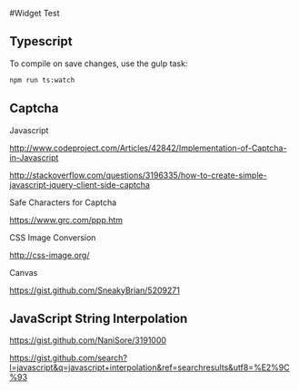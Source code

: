 #Widget Test



## Typescript

To compile on save changes, use the gulp task:

```bash
npm run ts:watch
```



## Captcha

Javascript

http://www.codeproject.com/Articles/42842/Implementation-of-Captcha-in-Javascript

http://stackoverflow.com/questions/3196335/how-to-create-simple-javascript-jquery-client-side-captcha


Safe Characters for Captcha

https://www.grc.com/ppp.htm


CSS Image Conversion

http://css-image.org/

Canvas

https://gist.github.com/SneakyBrian/5209271



## JavaScript String Interpolation

https://gist.github.com/NaniSore/3191000

https://gist.github.com/search?l=javascript&q=javascript+interpolation&ref=searchresults&utf8=%E2%9C%93

